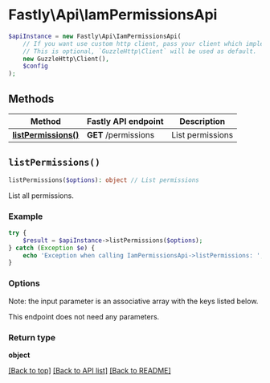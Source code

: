 # Fastly\Api\IamPermissionsApi


```php
$apiInstance = new Fastly\Api\IamPermissionsApi(
    // If you want use custom http client, pass your client which implements `GuzzleHttp\ClientInterface`.
    // This is optional, `GuzzleHttp\Client` will be used as default.
    new GuzzleHttp\Client(),
    $config
);
```

## Methods

Method | Fastly API endpoint | Description
------------- | ------------- | -------------
[**listPermissions()**](IamPermissionsApi.md#listPermissions) | **GET** /permissions | List permissions


## `listPermissions()`

```php
listPermissions($options): object // List permissions
```

List all permissions.

### Example
```php
try {
    $result = $apiInstance->listPermissions($options);
} catch (Exception $e) {
    echo 'Exception when calling IamPermissionsApi->listPermissions: ', $e->getMessage(), PHP_EOL;
}
```

### Options

Note: the input parameter is an associative array with the keys listed below.

This endpoint does not need any parameters.

### Return type

**object**

[[Back to top]](#) [[Back to API list]](../../README.md#endpoints)
[[Back to README]](../../README.md)
